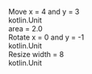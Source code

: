 Move x = 4 and y = 3  
kotlin.Unit  
area = 2.0  
Rotate x = 0 and y = -1  
kotlin.Unit  
Resize width = 8  
kotlin.Unit  
